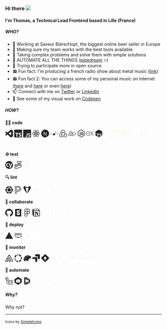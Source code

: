 ### Hi there <img src="https://media.giphy.com/media/hvRJCLFzcasrR4ia7z/giphy.gif" width="25px">

#### I'm Thomas, a Technical Lead Frontend based in Lille (France)

##### WHO?

- 🍻 Working at Saveur Bière/Hopt, the biggest online beer seller in Europe
- 🤝 Making sure my team works with the best tools available
- 🤔 Taking complex problems and solve them with simple solutions
- 🎉 AUTOMATE ALL THE THINGS ([pipedream](https://pipedream.com/) 🔥)
- 🚀 Trying to participate more in open source
- 📻 Fun fact: I'm producing a french radio show about metal music ([link][RMDW])
- 📻 Fun fact 2: You can access some of my personal music on internet ([here][tbspotify] and [here][tbsc] or even [here][mcsc])
- 📫 Connect with me on [Twitter][twitter] or [LinkedIn][linkedin]
- 💅 See some of my visual work on [Codepen][codepen]

##### HOW?

**🧑‍💻 code**

<img width="25px" src="icons/dark/visualstudiocode.svg#gh-light-mode-only" alt='visualstudiocode' title='visualstudiocode' /> <img width="25px" src="icons/dark/typescript.svg#gh-light-mode-only" alt='typescript'  title='typescript' /> <img width="25px" src="icons/dark/javascript.svg#gh-light-mode-only" alt='javascript' title='javascript' /> <img width="25px" src="icons/dark/react.svg#gh-light-mode-only" alt='react'  title='react' /> <img width="25px" src="icons/dark/nextdotjs.svg#gh-light-mode-only" alt='nextdotjs' title='nextdotjs' /> <img width="25px" src="icons/dark/styledcomponents.svg#gh-light-mode-only" alt='styledcomponents' title='styledcomponents' /> <img width="25px" src="icons/dark/redux.svg#gh-light-mode-only" alt='redux' title='redux' /> <img width="25px" src="icons/dark/reduxsaga.svg#gh-light-mode-only" alt='reduxsaga'  title='reduxsaga' /> <img width="25px" src="icons/dark/nodedotjs.svg#gh-light-mode-only" alt='nodedotjs' title='nodedotjs' /> <img width="25px" src="icons/dark/express.svg#gh-light-mode-only" alt='express' title='express' /> <img width="25px" src="icons/dark/tsnode.svg#gh-light-mode-only" alt='tsnode' title='tsnode' />
<img width="25px" src="icons/light/visualstudiocode.svg#gh-dark-mode-only" alt='visualstudiocode' title='visualstudiocode' /> <img width="25px" src="icons/light/typescript.svg#gh-dark-mode-only" alt='typescript'  title='typescript' /> <img width="25px" src="icons/light/javascript.svg#gh-dark-mode-only" alt='javascript' title='javascript' /> <img width="25px" src="icons/light/react.svg#gh-dark-mode-only" alt='react'  title='react' /> <img width="25px" src="icons/light/nextdotjs.svg#gh-dark-mode-only" alt='nextdotjs' title='nextdotjs' /> <img width="25px" src="icons/light/styledcomponents.svg#gh-dark-mode-only" alt='styledcomponents' title='styledcomponents' /> <img width="25px" src="icons/light/redux.svg#gh-dark-mode-only" alt='redux' title='redux' /> <img width="25px" src="icons/light/reduxsaga.svg#gh-dark-mode-only" alt='reduxsaga'  title='reduxsaga' /> <img width="25px" src="icons/light/nodedotjs.svg#gh-dark-mode-only" alt='nodedotjs' title='nodedotjs' /> <img width="25px" src="icons/light/express.svg#gh-dark-mode-only" alt='express' title='express' /> <img width="25px" src="icons/light/tsnode.svg#gh-dark-mode-only" alt='tsnode' title='tsnode' />

**⚙️ test**

<img width="25px" src="icons/dark/cypress.svg#gh-light-mode-only" alt='cypress' title='cypress' /> <img width="25px" src="icons/dark/jest.svg#gh-light-mode-only" alt='jest' title='jest' />
<img width="25px" src="icons/light/cypress.svg#gh-dark-mode-only" alt='cypress' title='cypress' /> <img width="25px" src="icons/light/jest.svg#gh-dark-mode-only" alt='jest' title='jest' />

**🔍 lint**

<img width="25px" src="icons/dark/eslint.svg#gh-light-mode-only" alt='eslint' title='eslint' /> <img width="25px" src="icons/dark/prettier.svg#gh-light-mode-only" alt='prettier' title='prettier' /> <img width="25px" src="icons/dark/stylelint.svg#gh-light-mode-only" alt='stylelint' title='stylelint' />
<img width="25px" src="icons/light/eslint.svg#gh-dark-mode-only" alt='eslint' title='eslint' /> <img width="25px" src="icons/light/prettier.svg#gh-dark-mode-only" alt='prettier' title='prettier' /> <img width="25px" src="icons/light/stylelint.svg#gh-dark-mode-only" alt='stylelint' title='stylelint' />

**🤝 collaborate**

<img width="25px" src="icons/dark/github.svg#gh-light-mode-only" alt='github' title='github' /> <img width="25px" src="icons/dark/storybook.svg#gh-light-mode-only" alt='storybook' title='storybook' /> <img width="25px" src="icons/dark/figma.svg#gh-light-mode-only" alt='figma' title='figma' /> <img width="25px" src="icons/dark/notion.svg#gh-light-mode-only" alt='notion' title='notion' />
<img width="25px" src="icons/light/github.svg#gh-dark-mode-only" alt='github' title='github' /> <img width="25px" src="icons/light/storybook.svg#gh-dark-mode-only" alt='storybook' title='storybook' /> <img width="25px" src="icons/light/figma.svg#gh-dark-mode-only" alt='figma' title='figma' /> <img width="25px" src="icons/light/notion.svg#gh-dark-mode-only" alt='notion' title='notion' />

**🚀 deploy**

<img width="25px" src="icons/dark/vercel.svg#gh-light-mode-only" alt='vercel' title='vercel' /> <img width="25px" src="icons/dark/amazonaws.svg#gh-light-mode-only" alt='amazonaws' title='amazonaws' />
<img width="25px" src="icons/light/vercel.svg#gh-dark-mode-only" alt='vercel' title='vercel' /> <img width="25px" src="icons/light/amazonaws.svg#gh-dark-mode-only" alt='amazonaws' title='amazonaws' />

**🚨 monitor**

<img width="25px" src="icons/dark/sentry.svg#gh-light-mode-only" alt='sentry' title='sentry' /> <img width="25px" src="icons/dark/codacy.svg#gh-light-mode-only" alt='codacy' title='codacy' /> <img width="25px" src="icons/dark/percy.svg#gh-light-mode-only" alt='percy' title='percy' /> <img width="25px" src="icons/dark/googleoptimize.svg#gh-light-mode-only" alt='googleoptimize' title='googleoptimize' /> <img width="25px" src="icons/dark/googletagmanager.svg#gh-light-mode-only" alt='googletagmanager' title='googletagmanager' />
<img width="25px" src="icons/light/sentry.svg#gh-dark-mode-only" alt='sentry' title='sentry' /> <img width="25px" src="icons/light/codacy.svg#gh-dark-mode-only" alt='codacy' title='codacy' /> <img width="25px" src="icons/light/percy.svg#gh-dark-mode-only" alt='percy' title='percy' /> <img width="25px" src="icons/light/googleoptimize.svg#gh-dark-mode-only" alt='googleoptimize' title='googleoptimize' /> <img width="25px" src="icons/light/googletagmanager.svg#gh-dark-mode-only" alt='googletagmanager' title='googletagmanager' />

**🤖 automate**

<img width="25px" src="icons/dark/githubactions.svg#gh-light-mode-only" alt='githubactions' title='githubactions' /> <img width="25px" src="icons/dark/dependabot.svg#gh-light-mode-only" alt='dependabot' title='dependabot' /> <img width="25px" src="icons/dark/dashlane.svg#gh-light-mode-only" alt='dashlane' title='dashlane' />
<img width="25px" src="icons/light/githubactions.svg#gh-dark-mode-only" alt='githubactions' title='githubactions' /> <img width="25px" src="icons/light/dependabot.svg#gh-dark-mode-only" alt='dependabot' title='dependabot' /> <img width="25px" src="icons/light/dashlane.svg#gh-dark-mode-only" alt='dashlane' title='dashlane' />


##### Why?

Why not?

[RMDW]: https://open.spotify.com/show/2mMV1ZaQxrCi8NXwtmEwTv?si=a79bb64eeeed4c73
[twitter]: https://twitter.com/tombek
[linkedin]: https://www.linkedin.com/in/thomas-bekaert/
[codepen]: https://codepen.io/tbekaert
[tbspotify]: https://open.spotify.com/artist/3QATmlzrKWh8pfRtSN9WX3?si=nWZx6-F5QyuGtNit6oqEOg
[tbsc]: https://soundcloud.com/tom-bisley
[mcsc]: https://soundcloud.com/wearemooncalf

---

<small>Icons by [SimpleIcons](https://simpleicons.org/)</small>

<!-- https://codepen.io/sosuke/pen/Pjoqqp -->
